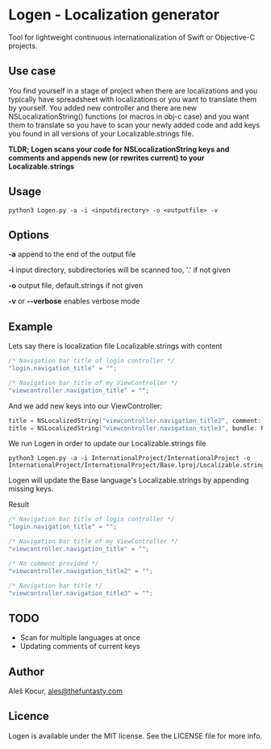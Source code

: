 # Logen - Localization generator
Tool for lightweight continuous internationalization of Swift or Objective-C projects. 

## Use case
You find yourself in a stage of project when there are localizations and you typically have spreadsheet with localizations or you want to translate them by yourself. You added new controller and there are new NSLocalizationString() functions (or macros in obj-c case) and you want them to translate so you have to scan your newly added code and add keys you found in all versions of your Localizable.strings file.

**TLDR; Logen scans your code for NSLocalizationString keys and comments and appends new (or rewrites current) to your Localizable.strings**

## Usage

    python3 Logen.py -a -i <inputdirectory> -o <outputfile> -v

## Options
**-a** append to the end of the output file

**-i** input directory, subdirectories will be scanned too, '.' if not given

**-o** output file, default.strings if not given

**-v** or **--verbose** enables verbose mode


## Example

Lets say there is localization file Localizable.strings with content

```swift
/* Navigation bar title of login controller */
"login.navigation_title" = "";

/* Navigation bar title of my ViewController */
"viewcontroller.navigation_title" = "";
```

And we add new keys into our ViewController:

```swift
title = NSLocalizedString("viewcontroller.navigation_title2", comment: "")
title = NSLocalizedString("viewcontroller.navigation_title3", bundle: NSBundle.mainBundle(), comment: "Navigation bar title")
```

We run Logen in order to update our Localizable.strings file

    python3 Logen.py -a -i InternationalProject/InternationalProject -o InternationalProject/InternationalProject/Base.lproj/Localizable.strings

Logen will update the Base language's Localizable.strings by appending missing keys.

Result

```swift
/* Navigation bar title of login controller */
"login.navigation_title" = "";

/* Navigation bar title of my ViewController */
"viewcontroller.navigation_title" = "";

/* No comment provided */
"viewcontroller.navigation_title2" = "";

/* Navigation bar title */
"viewcontroller.navigation_title3" = "";
```

## TODO
- Scan for multiple languages at once
- Updating comments of current keys

## Author
Aleš Kocur, ales@thefuntasty.com

## Licence
Logen is available under the MIT license. See the LICENSE file for more info.
